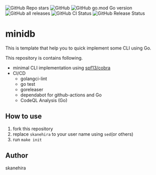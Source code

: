 ![GitHub Repo stars](https://img.shields.io/github/stars/skanehira/minidb?style=social)
![GitHub](https://img.shields.io/github/license/skanehira/minidb)
![GitHub go.mod Go version](https://img.shields.io/github/go-mod/go-version/skanehira/minidb)
![GitHub all releases](https://img.shields.io/github/downloads/skanehira/minidb/total)
![GitHub CI Status](https://img.shields.io/github/workflow/status/skanehira/minidb/ci?label=CI)
![GitHub Release Status](https://img.shields.io/github/workflow/status/skanehira/minidb/Release?label=release)

# minidb
This is template that help you to quick implement some CLI using Go.

This repository is contains following.

- minimal CLI implementation using [spf13/cobra](https://github.com/spf13/cobra)
- CI/CD
  - golangci-lint
  - go test
  - goreleaser
  - dependabot for github-actions and Go
  - CodeQL Analysis (Go)

## How to use
1. fork this repository
2. replace `skanehira` to your user name using `sed`(or others)
3. run `make init`

## Author
skanehira
